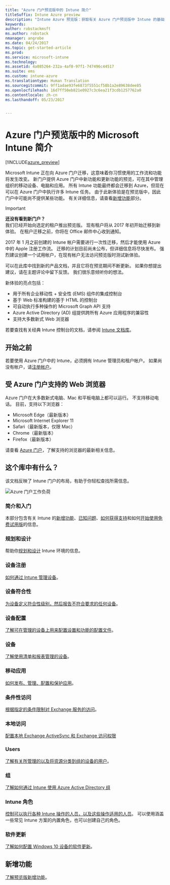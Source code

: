 ```yaml
---
title: "Azure 门户预览版中的 Intune 简介"
titleSuffix: Intune Azure preview
description: "Intune Azure 预览版：获取有关 Azure 门户预览版中 Intune 的基础知识，以及它如何帮助你管理设备。"
keywords: 
author: robstackmsft
ms.author: robstack
nmanager: angrobe
ms.date: 04/24/2017
ms.topic: get-started-article
ms.prod: 
ms.service: microsoft-intune
ms.technology: 
ms.assetid: 4a085264-232a-4af0-97f1-747496c44517
ms.suite: ems
ms.custom: intune-azure
ms.translationtype: Human Translation
ms.sourcegitcommit: 9ff1adae93fe6873f5551cf58b1a2e89638dee85
ms.openlocfilehash: 16d7ff50eb821e0927c3c6ea21f3cdb1257762a0
ms.contentlocale: zh-cn
ms.lasthandoff: 05/23/2017


---
```



# <a name="introduction-to-microsoft-intune-in-the-azure-portal-preview"></a>Azure 门户预览版中的 Microsoft Intune 简介


[!INCLUDE[azure_preview](./includes/azure_preview.md)]

Microsoft Intune 正在向 Azure 门户迁移，这意味着你习惯使用的工作流和功能将发生改变。
新门户提供 Azure 门户中新功能和更新功能的预览，可在其中管理组织的移动设备、电脑和应用。
所有 Intune 功能最终都会迁移到 Azure，但现在可以在 Azure 门户中执行许多 Intune 任务。 由于此新体验是在预览版中，因此门户中可能尚不提供某些功能。 有关详细信息，请查看[新增功能](#whats-new)部分。

> [!IMPORTANT]
> **还没有看到新门户？**<br>
> 我们已经开始向选定的租户推出预览版。 现有租户将从 2017 年初开始迁移到新体验。 在租户迁移之前，你将在 Office 邮件中心收到通知。
>
> 2017 年 1 月之前创建的 Intune 帐户需要进行一次性迁移，然后才能使用 Azure 中的 Apple 注册工作流。 迁移的计划目前尚未公布，但详细信息将尽快发布。 强烈建议创建一个试用帐户，在现有帐户无法访问预览版时测试新体验。


可以在此库中找到新的产品文档，并且它将在预览期间不断更新。 如果你想提出建议，请在主题评论中留下反馈。 我们很乐意倾听你的想法。

<!--- You can view the new Intune technical preview console in Azure at [portal.azure.com]. --->

新体验的亮点包括：

- 用于所有企业移动性 + 安全性 (EMS) 组件的集成控制台
- 基于 Web 标准构建的基于 HTML 的控制台
- 可自动执行多种操作的 Microsoft Graph API 支持
- Azure Active Directory (AD) 组提供跨所有 Azure 应用程序的兼容性
- 支持大多数新式 Web 浏览器

若要查找有关经典 Intune 控制台的文档，请参阅 [Intune 文档库](https://docs.microsoft.com/intune-classic/)。

## <a name="before-you-start"></a>开始之前

若要使用 Azure 门户中的 Intune，必须拥有 Intune 管理员和租户帐户。 如果尚没有帐户，请[注册帐户](https://portal.office.com/Signup/Signup.aspx?OfferId=40BE278A-DFD1-470a-9EF7-9F2596EA7FF9&dl=INTUNE_A&ali=1#0%20)。

## <a name="supported-web-browsers-for-the-azure-portal"></a>受 Azure 门户支持的 Web 浏览器

Azure 门户在大多数新式电脑、Mac 和平板电脑上都可以运行。 不支持移动电话。
目前，支持以下浏览器：

- Microsoft Edge（最新版本）
- Microsoft Internet Explorer 11
- Safari（最新版本，仅限 Mac）
- Chrome（最新版本）
- Firefox（最新版本）

请查看 [Azure 门户](https://docs.microsoft.com/azure/azure-preview-portal-supported-browsers-devices)，了解支持的浏览器的最新相关信息。

## <a name="whats-in-this-library"></a>这个库中有什么？

该文档反映了 Intune 门户的布局，有助于你轻松查找所需信息。

![Azure 门户工作负荷](./media/azure-portal-workloads.png)

### <a name="introduction-and-get-started"></a>简介和入门
本部分包含有关 Intune 的[新增功能](whats-new.md)、[已知问题](known-issues.md)、[如何获得支持](get-support.md)和如何[开始使用免费试用版](free-trial-sign-up.md)的信息。
### <a name="plan-and-design"></a>规划和设计
帮助你[规划和设计](/intune-classic/plan-and-design/introduction) Intune 环境的信息。
### <a name="device-enrollment"></a>设备注册
[如何通过 Intune 管理设备](device-enrollment.md)。
### <a name="device-compliance"></a>设备符合性
[为设备定义符合性级别，然后报告不符合要求的任何设备](device-compliance.md)。
### <a name="device-configuration"></a>设备配置
[了解可在管理的设备上用来配置设置和功能的配置文件](device-profiles.md)。
### <a name="devices"></a>设备
[了解使用清单和报表管理的设备](device-management.md)。
### <a name="mobile-apps"></a>移动应用
[如何发布、管理、配置和保护应用](app-management.md)。
### <a name="conditional-access"></a>条件性访问
[根据指定的条件限制对 Exchange 服务的访问](conditional-access.md)。
### <a name="on-premises-access"></a>本地访问
[配置本地 Exchange ActiveSync 和 Exchange 访问权限](/intune-classic/deploy-use/mobile-device-management-with-exchange-activesync-and-microsoft-intune)
### <a name="users"></a>Users
[了解有关所管理的以及将资源分类到组的设备的用户](user-management.md)。
### <a name="groups"></a>组
[了解如何通过 Intune 使用 Azure Active Directory 组](groups-get-started.md)
### <a name="intune-roles"></a>Intune 角色
[控制可以执行各种 Intune 操作的人员，以及这些操作适用的人员](role-based-access-control.md)。 可以使用涵盖一些常见 Intune 方案的内置角色，也可以创建自己的角色。
### <a name="software-updates"></a>软件更新
[了解如何配置 Windows 10 设备的软件更新](windows-update-for-business-configure.md)。



## <a name="whats-new"></a>新增功能

[了解预览版新增功能](whats-new.md)。

